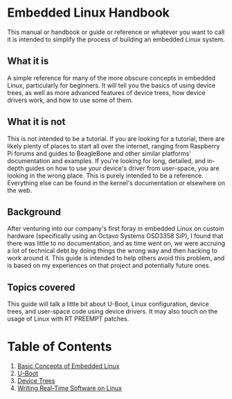 <!-- vim: set spell spelllang=en_us: -->

# Embedded Linux Handbook

This manual or handbook or guide or reference or whatever you want to call it is
intended to simplify the process of building an embedded Linux system.

## What it is

A simple reference for many of the more obscure concepts in embedded Linux,
particularly for beginners. It will tell you the basics of using device trees,
as well as more advanced features of device trees, how device drivers work, and
how to use some of them.

## What it is not

This is not intended to be a tutorial. If you are looking for a tutorial, there
are likely plenty of places to start all over the internet, ranging from
Raspberry Pi forums and guides to BeagleBone and other similar platforms'
documentation and examples. If you're looking for long, detailed, and in-depth
guides on how to use your device's driver from user-space, you are looking in
the wrong place. This is purely intended to be a reference. Everything else can
be found in the kernel's documentation or elsewhere on the web.

## Background

After venturing into our company's first foray in embedded Linux on custom
hardware (specifically using an Octavo Systems OSD3358 SiP), I found that there
was little to no documentation, and as time went on, we were accruing a lot of
technical debt by doing things the wrong way and then hacking to work around it.
This guide is intended to help others avoid this problem, and is based on my
experiences on that project and potentially future ones.

## Topics covered

This guide will talk a little bit about U-Boot, Linux configuration, device
trees, and user-space code using device drivers. It may also touch on the usage
of Linux with RT PREEMPT patches.

# Table of Contents

1. [Basic Concepts of Embedded Linux](basics.md)
2. [U-Boot](u-boot.md)
3. [Device Trees](device-tree.md)
4. [Writing Real-Time Software on Linux](rt-software.md)

